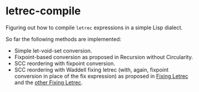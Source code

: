 # letrec-compile
Figuring out how to compile `letrec` expressions in a simple Lisp dialect.

So far the following methods are implemented:
- Simple let-void-set conversion.
- Fixpoint-based conversion as proposed in Recursion without Circularity.
- SCC reordering with fixpoint conversion.
- SCC reordering with Waddell fixing letrec (with, again, fixpoint conversion in place of the fix expression) as proposed in [Fixing Letrec](https://guenchi.github.io/Scheme/doc/Fixing%20Letrec%20A%20Faithful%20Yet%20Efficient%20Implementation%20of%20Scheme%E2%80%99s%20Recursive%20Binding%20Construct.pdf) and the [other Fixing Letrec](https://guenchi.github.io/Scheme/doc/Fixing%20Letrec%20(reloaded).pdf).
